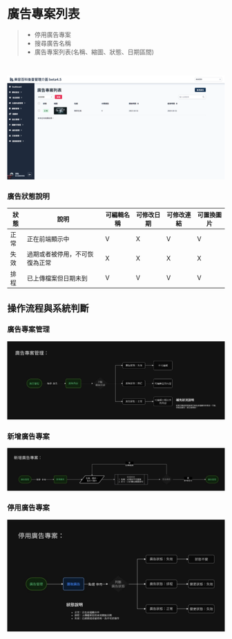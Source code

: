 # 廣告專案列表
> - 停用廣告專案
> - 搜尋廣告名稱
> - 廣告專案列表(名稱、縮圖、狀態、日期區間)

<br>

![畫面示意](asset/advert-case-manage.png)


### 廣告狀態說明
| 狀態 | 說明 | 可編輯名稱 | 可修改日期 | 可修改連結 | 可置換圖片 |
| --- | --- | --- | --- | --- | --- |
| 正常 | 正在前端顯示中 | V | X | V | V |
| 失效 | 過期或者被停用，不可恢復為正常 | X | X | X | X |
| 排程 | 已上傳檔案但日期未到 | V | V | V | V |




## 操作流程與系統判斷

### 廣告專案管理

![廣告專案管理](asset/advert-manage-flow.jpg)


### 新增廣告專案

![新增廣告專案](asset/add-advert-flow.jpg)


### 停用廣告專案

![停用廣告專案流程](asset/suspend-advert-flow.jpg)

